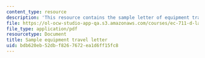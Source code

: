```yaml
---
content_type: resource
description: 'This resource contains the sample letter of equipment travel. '
file: https://ol-ocw-studio-app-qa.s3.amazonaws.com/courses/ec-711-d-lab-energy-spring-2011/bdb620eb52dbf8267672ea1d6ff15fc8_MITEC_711S11_trip_ltr.pdf
file_type: application/pdf
resourcetype: Document
title: Sample equipment travel letter
uid: bdb620eb-52db-f826-7672-ea1d6ff15fc8
---
```

